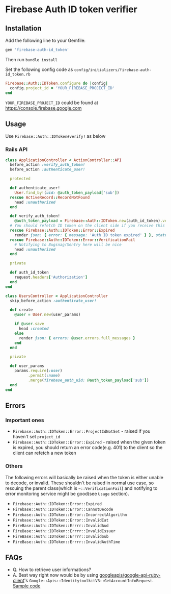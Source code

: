 # Firebase Auth ID token verifier

## Installation

Add the following line to your Gemfile:

```ruby
gem 'firebase-auth-id_token'
```

Then run `bundle install`

Set the following config code as `config/initializers/firebase-auth-id_token.rb`

```ruby
Firebase::Auth::IDToken.configure do |config|
  config.project_id = 'YOUR_FIREBASE_PROJECT_ID'
end
```

`YOUR_FIREBASE_PROJECT_ID` could be found at https://console.firebase.google.com

## Usage

Use `Firebase::Auth::IDToken#verify!` as below

### Rails API

```ruby
class ApplicationController < ActionController::API
  before_action :verify_auth_token!
  before_action :authenticate_user!

  protected

  def authenticate_user!
    User.find_by!(uid: @auth_token_payload['sub'])
  rescue ActiveRecord::RecordNotFound
    head :unauthorized
  end

  def verify_auth_token!
    @auth_token_payload = Firebase::Auth::IDToken.new(auth_id_token).verify!
  # You should refetch ID token on the client side if you receive this 401
  rescue Firebase::Auth::IDToken::Error::Expired
    render json: { error: { message: 'Auth ID token expired' } }, status: :unauthorized
  rescue Firebase::Auth::IDToken::Error::VerificationFail
    # Notifying to Bugsnag/Sentry here will be nice
    head :unauthorized
  end

  private

  def auth_id_token
    request.headers['Authorization']
  end
end
```

```ruby
class UsersController < ApplicationController
  skip_before_action :authenticate_user!

  def create
    @user = User.new(user_params)

    if @user.save
      head :created
    else
      render json: { errors: @user.errors.full_messages }
    end
  end

  private

  def user_params
    params.require(:user)
          .permit(:name)
          .merge(firebase_auth_uid: @auth_token_payload['sub'])
  end
end
```

## Errors

### Important ones

* `Firebase::Auth::IDToken::Error::ProjectIdNotSet` - raised if you haven't set `project_id`
* `Firebase::Auth::IDToken::Error::Expired` - raised when the given token is expired, you should return an error code(e.g. 401) to the client so the client can refetch a new token

### Others

The following errors will basically be raised when the token is either unable to decode, or invalid.
These shouldn't be raised in normal use case, so rescuing the parent class(which is `~::VerificationFail`) and notifying to error monitoring service might be good(see `Usage` section).

* `Firebase::Auth::IDToken::Error::Expired`
* `Firebase::Auth::IDToken::Error::CannotDecode`
* `Firebase::Auth::IDToken::Error::IncorrectAlgorithm`
* `Firebase::Auth::IDToken::Error::InvalidIat`
* `FireBase::Auth::IDToken::Errrr::InvalidAud`
* `FireBase::Auth::IDToken::Errrr::InvalidIssuer`
* `FireBase::Auth::IDToken::Errrr::InvalidSub`
* `FireBase::Auth::IDToken::Errrr::InvalidAuthTime`

## FAQs

* Q. How to retrieve user informations?
* A. Best way right now would be by using [googleapis/google-api-ruby-client](https://github.com/googleapis/google-api-ruby-client)'s `Google::Apis::IdentitytoolkitV3::GetAccountInfoRequest`. [Sample code]()
